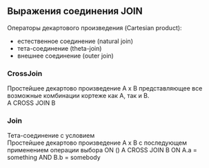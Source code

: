 

## Выражения соединения JOIN
Операторы декартового произведения (Cartesian product):
- естественное соединение (natural join)
- тета-соединение (theta-join)
- внешнее соединение (outer join)

### CrossJoin
Простейшее декартово произведение A x B представляющее все возможные комбинации кортеже как A, так и B. <br>
A CROSS JOIN B

### Join
Тета-соединение с условием <br>
Простейшее декартово произведение А x B с последующем применением операции выбора ON ()
A CROSS JOIN B ON A.a = something AND B.b = somebody

### 
